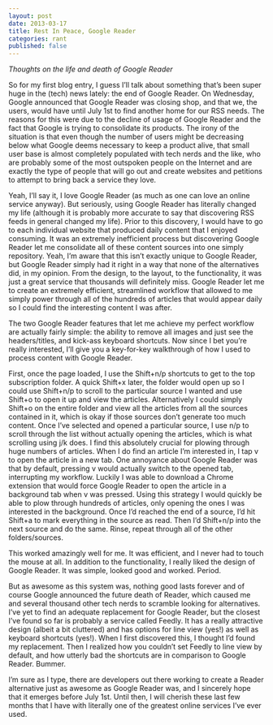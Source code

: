 ```yaml
---
layout: post
date: 2013-03-17
title: Rest In Peace, Google Reader
categories: rant
published: false
---
```


*Thoughts on the life and death of Google Reader*

So for my first blog entry, I guess I’ll talk about something that’s been super huge in the (tech) news lately: the end of Google Reader. On Wednesday, Google announced that Google Reader was closing shop, and that we, the users, would have until July 1st to find another home for our RSS needs. The reasons for this were due to the decline of usage of Google Reader and the fact that Google is trying to consolidate its products. The irony of the situation is that even though the number of users might be decreasing below what Google deems necessary to keep a product alive, that small user base is almost completely populated with tech nerds and the like, who are probably some of the most outspoken people on the Internet and are exactly the type of people that will go out and create websites and petitions to attempt to bring back a service they love. 

Yeah, I’ll say it, I love Google Reader (as much as one can love an online service anyway). But seriously, using Google Reader has literally changed my life (although it is probably more accurate to say that discovering RSS feeds in general changed my life). Prior to this discovery, I would have to go to each individual website that produced daily content that I enjoyed consuming. It was an extremely inefficient process but discovering Google Reader let me consolidate all of these content sources into one simply repository. Yeah, I’m aware that this isn’t exactly unique to Google Reader, but Google Reader simply had it right in a way that none of the alternatives did, in my opinion. From the design, to the layout, to the functionality, it was just a great service that thousands will definitely miss. Google Reader let me to create an extremely efficient, streamlined workflow that allowed to me simply power through all of the hundreds of articles that would appear daily so I could find the interesting content I was after. 

The two Google Reader features that let me achieve my perfect workflow are actually fairly simple: the ability to remove all images and just see the headers/titles, and kick-ass keyboard shortcuts. Now since I bet you’re really interested, I’ll give you a key-for-key walkthrough of how I used to process content with Google Reader.

First, once the page loaded, I use the Shift+n/p shortcuts to get to the top subscription folder. A quick Shift+x later, the folder would open up so I could use Shift+n/p to scroll to the particular source I wanted and use Shift+o to open it up and view the articles. Alternatively I could simply Shift+o on the entire folder and view all the articles from all the sources contained in it, which is okay if those sources don’t generate too much content. Once I’ve selected and opened a particular source, I use n/p to scroll through the list without actually opening the articles, which is what scrolling using j/k does. I find this absolutely crucial for plowing through huge numbers of articles. When I do find an article I’m interested in, I tap v to open the article in a new tab. One annoyance about Google Reader was that by default, pressing v would actually switch to the opened tab, interrupting my workflow. Luckily I was able to download a Chrome extension that would force Google Reader to open the article in a background tab when v was pressed. Using this strategy I would quickly be able to plow through hundreds of articles, only opening the ones I was interested in the background. Once I’d reached the end of a source, I’d hit Shift+a to mark everything in the source as read. Then I’d Shift+n/p into the next source and do the same. Rinse, repeat through all of the other folders/sources. 

This worked amazingly well for me. It was efficient, and I never had to touch the mouse at all. In addition to the functionality, I really liked the design of Google Reader. It was simple, looked good and worked. Period.

But as awesome as this system was, nothing good lasts forever and of course Google announced the future death of Reader, which caused me and several thousand other tech nerds to scramble looking for alternatives. I’ve yet to find an adequate replacement for Google Reader, but the closest I’ve found so far is probably a service called Feedly. It has a really attractive design (albeit a bit cluttered) and has options for line view (yes!) as well as keyboard shortcuts (yes!). When I first discovered this, I thought I’d found my replacement. Then I realized how you couldn’t set Feedly to line view by default, and how utterly bad the shortcuts are in comparison to Google Reader. Bummer.

I’m sure as I type, there are developers out there working to create a Reader alternative just as awesome as Google Reader was, and I sincerely hope that it emerges before July 1st. Until then, I will cherish these last few months that I have with literally one of the greatest online services I’ve ever used.
